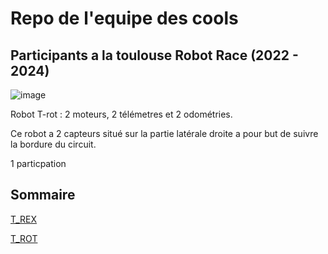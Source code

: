 # Repo de l'equipe des cools
## Participants a la toulouse Robot Race (2022 - 2024)

![image](https://github.com/CedricChauvet/Robotique_et_robots/assets/16280142/7a96cdfc-2575-4e30-9adf-6af0178f3f4b)

 Robot T-rot :
 2 moteurs, 2 télémetres et 2 odométries.
 
 Ce robot a 2 capteurs situé sur la partie latérale droite a pour but de suivre la bordure du circuit.
 
 1 particpation

## Sommaire

 [T_REX](https://github.com/CedricChauvet/Robotique_et_TRR2024/tree/main/T_REX)

 [T_ROT](https://github.com/CedricChauvet/Robotique_et_TRR2024/tree/main/T_ROT)





